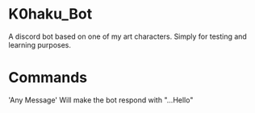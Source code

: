 # K0haku_Bot
A discord bot based on one of my art characters. Simply for testing and learning purposes.

# Commands

'Any Message' Will make the bot respond with "...Hello"
